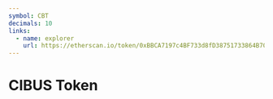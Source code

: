 ```yaml
---
symbol: CBT
decimals: 10
links:
  - name: explorer
    url: https://etherscan.io/token/0xBBCA7197c4BF733d8fD38751733864B70851CB87
---
```


# CIBUS Token
